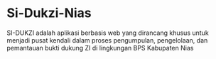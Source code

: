 # Si-Dukzi-Nias
SI-DUKZI adalah aplikasi berbasis web yang dirancang khusus untuk menjadi pusat kendali dalam proses pengumpulan, pengelolaan, dan pemantauan bukti dukung ZI di lingkungan BPS Kabupaten Nias
